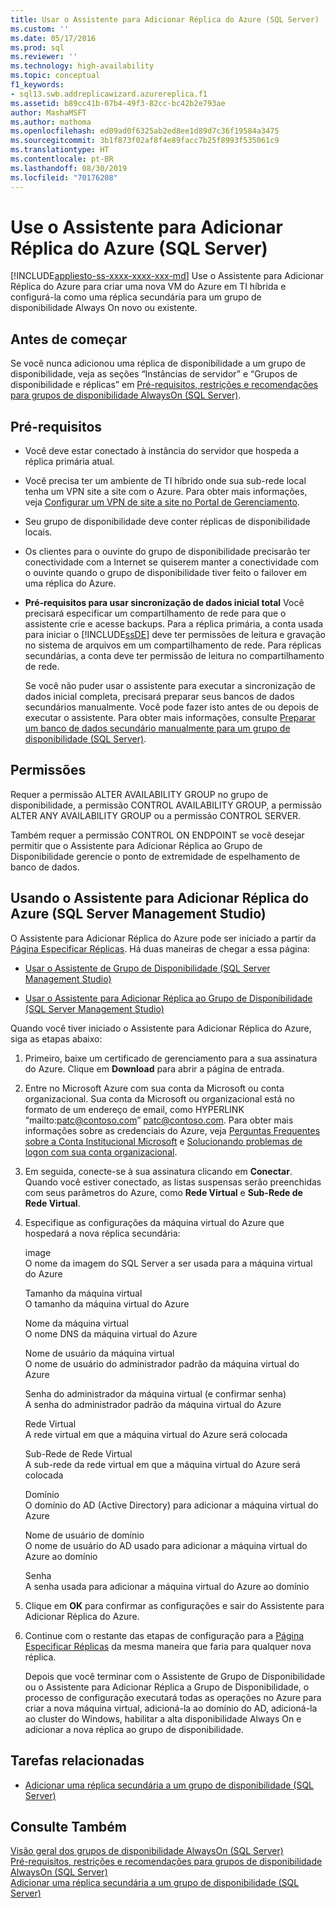 ```yaml
---
title: Usar o Assistente para Adicionar Réplica do Azure (SQL Server) | Microsoft Docs
ms.custom: ''
ms.date: 05/17/2016
ms.prod: sql
ms.reviewer: ''
ms.technology: high-availability
ms.topic: conceptual
f1_keywords:
- sql13.swb.addreplicawizard.azurereplica.f1
ms.assetid: b89cc41b-07b4-49f3-82cc-bc42b2e793ae
author: MashaMSFT
ms.author: mathoma
ms.openlocfilehash: ed09ad0f6325ab2ed8ee1d89d7c36f19584a3475
ms.sourcegitcommit: 3b1f873f02af8f4e89facc7b25f8993f535061c9
ms.translationtype: HT
ms.contentlocale: pt-BR
ms.lasthandoff: 08/30/2019
ms.locfileid: "70176208"
---
```

# <a name="use-the-add-azure-replica-wizard-sql-server"></a>Use o Assistente para Adicionar Réplica do Azure (SQL Server)
[!INCLUDE[appliesto-ss-xxxx-xxxx-xxx-md](../../../includes/appliesto-ss-xxxx-xxxx-xxx-md.md)]
  Use o Assistente para Adicionar Réplica do Azure para criar uma nova VM do Azure em TI híbrida e configurá-la como uma réplica secundária para um grupo de disponibilidade Always On novo ou existente.  
  

##  <a name="BeforeYouBegin"></a> Antes de começar  
 Se você nunca adicionou uma réplica de disponibilidade a um grupo de disponibilidade, veja as seções “Instâncias de servidor” e “Grupos de disponibilidade e réplicas” em [Pré-requisitos, restrições e recomendações para grupos de disponibilidade AlwaysOn &#40;SQL Server&#41;](../../../database-engine/availability-groups/windows/prereqs-restrictions-recommendations-always-on-availability.md).  
  
##  <a name="Prerequisites"></a> Pré-requisitos  
  
-   Você deve estar conectado à instância do servidor que hospeda a réplica primária atual.  
  
-   Você precisa ter um ambiente de TI híbrido onde sua sub-rede local tenha um VPN site a site com o Azure. Para obter mais informações, veja [Configurar um VPN de site a site no Portal de Gerenciamento](https://azure.microsoft.com/documentation/articles/vpn-gateway-site-to-site-create).  
  
-   Seu grupo de disponibilidade deve conter réplicas de disponibilidade locais.  
  
-   Os clientes para o ouvinte do grupo de disponibilidade precisarão ter conectividade com a Internet se quiserem manter a conectividade com o ouvinte quando o grupo de disponibilidade tiver feito o failover em uma réplica do Azure.  
  
-   **Pré-requisitos para usar sincronização de dados inicial total** Você precisará especificar um compartilhamento de rede para que o assistente crie e acesse backups. Para a réplica primária, a conta usada para iniciar o [!INCLUDE[ssDE](../../../includes/ssde-md.md)] deve ter permissões de leitura e gravação no sistema de arquivos em um compartilhamento de rede. Para réplicas secundárias, a conta deve ter permissão de leitura no compartilhamento de rede.  
  
     Se você não puder usar o assistente para executar a sincronização de dados inicial completa, precisará preparar seus bancos de dados secundários manualmente. Você pode fazer isto antes de ou depois de executar o assistente. Para obter mais informações, consulte [Preparar um banco de dados secundário manualmente para um grupo de disponibilidade &#40;SQL Server&#41;](../../../database-engine/availability-groups/windows/manually-prepare-a-secondary-database-for-an-availability-group-sql-server.md).  
  
##  <a name="Permissions"></a> Permissões  
 Requer a permissão ALTER AVAILABILITY GROUP no grupo de disponibilidade, a permissão CONTROL AVAILABILITY GROUP, a permissão ALTER ANY AVAILABILITY GROUP ou a permissão CONTROL SERVER.  
  
 Também requer a permissão CONTROL ON ENDPOINT se você desejar permitir que o Assistente para Adicionar Réplica ao Grupo de Disponibilidade gerencie o ponto de extremidade de espelhamento de banco de dados.  
  
##  <a name="SSMSProcedure"></a> Usando o Assistente para Adicionar Réplica do Azure (SQL Server Management Studio)  
 O Assistente para Adicionar Réplica do Azure pode ser iniciado a partir da [Página Especificar Réplicas](../../../database-engine/availability-groups/windows/specify-replicas-page-new-availability-group-wizard-add-replica-wizard.md). Há duas maneiras de chegar a essa página:  
  
-   [Usar o Assistente de Grupo de Disponibilidade &#40;SQL Server Management Studio&#41;](../../../database-engine/availability-groups/windows/use-the-availability-group-wizard-sql-server-management-studio.md)  
  
-   [Usar o Assistente para Adicionar Réplica ao Grupo de Disponibilidade &#40;SQL Server Management Studio&#41;](../../../database-engine/availability-groups/windows/use-the-add-replica-to-availability-group-wizard-sql-server-management-studio.md)  
  
 Quando você tiver iniciado o Assistente para Adicionar Réplica do Azure, siga as etapas abaixo:  
  
1.  Primeiro, baixe um certificado de gerenciamento para a sua assinatura do Azure. Clique em **Download** para abrir a página de entrada.  
  
2.  Entre no Microsoft Azure com sua conta da Microsoft ou conta organizacional. Sua conta da Microsoft ou organizacional está no formato de um endereço de email, como HYPERLINK “mailto:patc@contoso.com” patc@contoso.com. Para obter mais informações sobre as credenciais do Azure, veja [Perguntas Frequentes sobre a Conta Institucional Microsoft](https://technet.microsoft.com/jj592903) e [Solucionando problemas de logon com sua conta organizacional](https://support.microsoft.com/kb/2756852).  
  
3.  Em seguida, conecte-se à sua assinatura clicando em **Conectar**. Quando você estiver conectado, as listas suspensas serão preenchidas com seus parâmetros do Azure, como **Rede Virtual** e **Sub-Rede de Rede Virtual**.  
  
4.  Especifique as configurações da máquina virtual do Azure que hospedará a nova réplica secundária:  
  
     image  
     O nome da imagem do SQL Server a ser usada para a máquina virtual do Azure  
  
     Tamanho da máquina virtual  
     O tamanho da máquina virtual do Azure  
  
     Nome da máquina virtual  
     O nome DNS da máquina virtual do Azure  
  
     Nome de usuário da máquina virtual  
     O nome de usuário do administrador padrão da máquina virtual do Azure  
  
     Senha do administrador da máquina virtual (e confirmar senha)  
     A senha do administrador padrão da máquina virtual do Azure  
  
     Rede Virtual  
     A rede virtual em que a máquina virtual do Azure será colocada  
  
     Sub-Rede de Rede Virtual  
     A sub-rede da rede virtual em que a máquina virtual do Azure será colocada  
  
     Domínio  
     O domínio do AD (Active Directory) para adicionar a máquina virtual do Azure  
  
     Nome de usuário de domínio  
     O nome de usuário do AD usado para adicionar a máquina virtual do Azure ao domínio  
  
     Senha  
     A senha usada para adicionar a máquina virtual do Azure ao domínio  
  
5.  Clique em **OK** para confirmar as configurações e sair do Assistente para Adicionar Réplica do Azure.  
  
6.  Continue com o restante das etapas de configuração para a [Página Especificar Réplicas](../../../database-engine/availability-groups/windows/specify-replicas-page-new-availability-group-wizard-add-replica-wizard.md) da mesma maneira que faria para qualquer nova réplica.  
  
     Depois que você terminar com o Assistente de Grupo de Disponibilidade ou o Assistente para Adicionar Réplica a Grupo de Disponibilidade, o processo de configuração executará todas as operações no Azure para criar a nova máquina virtual, adicioná-la ao domínio do AD, adicioná-la ao cluster do Windows, habilitar a alta disponibilidade Always On e adicionar a nova réplica ao grupo de disponibilidade.  
  
##  <a name="RelatedTasks"></a> Tarefas relacionadas  
  
-   [Adicionar uma réplica secundária a um grupo de disponibilidade &#40;SQL Server&#41;](../../../database-engine/availability-groups/windows/add-a-secondary-replica-to-an-availability-group-sql-server.md)  
  
## <a name="see-also"></a>Consulte Também  
 [Visão geral dos grupos de disponibilidade AlwaysOn &#40;SQL Server&#41;](../../../database-engine/availability-groups/windows/overview-of-always-on-availability-groups-sql-server.md)   
 [Pré-requisitos, restrições e recomendações para grupos de disponibilidade AlwaysOn &#40;SQL Server&#41;](../../../database-engine/availability-groups/windows/prereqs-restrictions-recommendations-always-on-availability.md)   
 [Adicionar uma réplica secundária a um grupo de disponibilidade &#40;SQL Server&#41;](../../../database-engine/availability-groups/windows/add-a-secondary-replica-to-an-availability-group-sql-server.md)  
  
  
